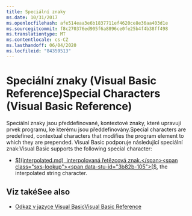 ```yaml
---
title: Speciální znaky
ms.date: 10/31/2017
ms.openlocfilehash: afe514eaa3e6b1837711ef4620ce8e36aa403d1e
ms.sourcegitcommit: f8c270376ed905f6a8896ce0fe25b4f4b38ff498
ms.translationtype: MT
ms.contentlocale: cs-CZ
ms.lasthandoff: 06/04/2020
ms.locfileid: "84359513"
---
```

# <a name="special-characters-visual-basic-reference"></a><span data-ttu-id="3b82b-102">Speciální znaky (Visual Basic Reference)</span><span class="sxs-lookup"><span data-stu-id="3b82b-102">Special Characters (Visual Basic Reference)</span></span>

<span data-ttu-id="3b82b-103">Speciální znaky jsou předdefinované, kontextové znaky, které upravují prvek programu, ke kterému jsou předdefinovány.</span><span class="sxs-lookup"><span data-stu-id="3b82b-103">Special characters are predefined, contextual characters that modifies the program element to which they are prepended.</span></span> <span data-ttu-id="3b82b-104">Visual Basic podporuje následující speciální znak:</span><span class="sxs-lookup"><span data-stu-id="3b82b-104">Visual Basic supports the following special character:</span></span>

- <span data-ttu-id="3b82b-105">[$](interpolated.md), interpolovaná řetězcová znak.</span><span class="sxs-lookup"><span data-stu-id="3b82b-105">[$](interpolated.md), the interpolated string character.</span></span>

## <a name="see-also"></a><span data-ttu-id="3b82b-106">Viz také</span><span class="sxs-lookup"><span data-stu-id="3b82b-106">See also</span></span>

- [<span data-ttu-id="3b82b-107">Odkaz v jazyce Visual Basic</span><span class="sxs-lookup"><span data-stu-id="3b82b-107">Visual Basic Reference</span></span>](../index.md)
